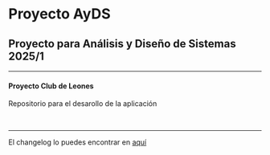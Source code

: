 <h1>Proyecto AyDS</h1>
<h2>Proyecto para Análisis y Diseño de Sistemas 2025/1</h2>
<hr>
<h4>Proyecto Club de Leones</h4>
<p>Repositorio para el desarollo de la aplicación</p>
<br><hr>
<p>El changelog lo puedes encontrar en <a href="akaXala.github.io">aquí</a></p>
